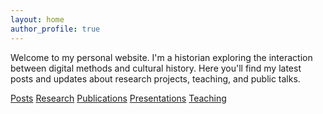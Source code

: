 ```yaml
---
layout: home
author_profile: true
---
```


Welcome to my personal website. I'm a historian exploring the interaction between
digital methods and cultural history. Here you'll find my latest posts and
updates about research projects, teaching, and public talks.

<div class="landing-tabs">
  <a href="{{ '/posts/' | relative_url }}">Posts</a>
  <a href="{{ '/research/' | relative_url }}">Research</a>
  <a href="{{ '/publications/' | relative_url }}">Publications</a>
  <a href="{{ '/presentations/' | relative_url }}">Presentations</a>
  <a href="{{ '/teaching/' | relative_url }}">Teaching</a>
</div>

